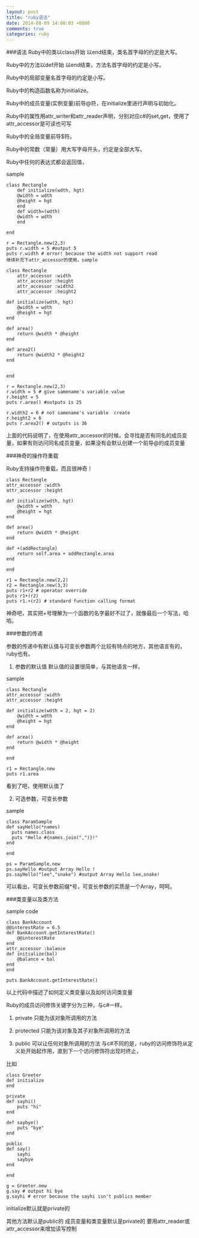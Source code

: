 ```yaml
---
layout: post
title: "ruby语法"
date: 2014-08-09 14:08:03 +0800
comments: true
categories: ruby
---
```




###语法
Ruby中的类以class开始 以end结束，类名首字母的约定是大写。

Ruby中的方法以def开始 以end结束，方法名首字母的约定是小写。

Ruby中的局部变量名首字母的约定是小写。

Ruby中的构造函数名称为initialize。

Ruby中的成员变量(实例变量)前导@符，在initialize里进行声明与初始化。

Ruby中的属性用attr_writer和attr_reader声明，分别对应c#的set,get，使用了
attr_accessor是可读也可写

Ruby中的全局变量前导$符。

Ruby中的常数（常量）用大写字母开头，约定是全部大写。

Ruby中任何的表达式都会返回值，
<!--more-->

sample

	class Rectangle
  		def initialize(wdth, hgt)
    	@width = wdth
    	@height = hgt
  		end
  		def width=(wdth)
    	@width = wdth
  		end
  
	end

	r = Rectangle.new(2,3)
	puts r.width = 5 #output 5
	puts r.width # error! because the width not support read
	继续补充下attr_accessor的使用，sample

	class Rectangle
  		attr_accessor :width
  		attr_accessor :height
  		attr_accessor :width2
  		attr_accessor :height2
  
  	def initialize(wdth, hgt)
    	@width = wdth
    	@height = hgt
  	end
  
  	def area()
    	return @width * @height
  	end
  
  	def area2()
    	return @width2 * @height2
  	end
  
  
	end

	r = Rectangle.new(2,3)
	r.width = 5 # give samename's variable value
	r.height = 5 
	puts r.area() #outputs is 25  

	r.width2 = 6 # not samename's variable  create
	r.height2 = 6 
	puts r.area2() # outputs is 36
	
上面的代码说明了，在使用attr_accessor的时候，会寻找是否有同名的成员变量，如果有则访问同名成员变量，如果没有会默认创建一个前导@的成员变量

###神奇的操作符重载
 
Ruby支持操作符重载，而且很神奇！

	class Rectangle
  	attr_accessor :width
  	attr_accessor :height
  
  	def initialize(wdth, hgt)
    	@width = wdth
    	@height = hgt
  	end
  
  	def area()
    	return @width * @height
  	end
  
  	def +(addRectangle)
    	return self.area + addRectangle.area
  	end

	end

	r1 = Rectangle.new(2,2)
	r2 = Rectangle.new(3,3)
	puts r1+r2 # operator override
	puts r1+(r2)
	puts r1.+(r2) # standard function calling format
	
神奇吧，其实把+号理解为一个函数的名字最好不过了，就像最后一个写法，哈哈。

###参数的传递

参数的传递中有默认值与可变长参数两个比较有特点的地方，其他语言有的，ruby也有。

1. 参数的默认值
默认值的设置很简单，与其他语言一样，

sample

	class Rectangle
  	attr_accessor :width
  	attr_accessor :height
  
  	def initialize(wdth = 2, hgt = 2)
    	@width = wdth
    	@height = hgt
  	end
  
  	def area()
    	return @width * @height
  	end

	end

	r1 = Rectangle.new
	puts r1.area
看到了吧，使用默认值了

2. 可选参数，可变长参数 

sample

	class ParamSample
  	def sayHello(*names)
      puts names.class
      puts "Hello #{names.join(",")}!"
  	end
  
	end

	ps = ParamSample.new
	ps.sayHello #output Array Hello !
	ps.sayHello("lee","snake") #output Array Hello lee,snake!
可以看出，可变长参数前缀*号，可变长参数的实质是一个Array，呵呵。

 


###类变量以及类方法

sample code

	class BankAccount
  	@@interestRate = 6.5
  	def BankAccount.getInterestRate()
   		@@interestRate
  	end
  	attr_accessor :balance
  	def initialize(bal)
    	@balance = bal
  	end
	end

	puts BankAccount.getInterestRate()
以上代码中描述了如何定义类变量以及如何访问类变量

 

 

Ruby的成员访问修饰关键字分为三种，与c#一样。

1. private 只能为该对象所调用的方法

2. protected 只能为该对象及其子对象所调用的方法

3. public 可以让任何对象所调用的方法
与c#不同的是，ruby的访问修饰符从定义处开始起作用，直到下一个访问修饰符出现时终止，

比如

	class Greeter
  	def initialize
  	end
    
  	private
  	def sayhi()
    	puts "hi"
  	end
  
  	def saybye()
    	puts "bye"
  	end
  
  	public
  	def say()
    	sayhi
    	saybye
  	end
  
	end

	g = Greeter.new
	g.say # output hi bye
	g.sayhi # error because the sayhi isn't publics member
	
initialize默认就是private的 

其他方法默认是public的 成员变量和类变量默认是private的 要用attr_reader或attr_accessor来增加读写控制
 